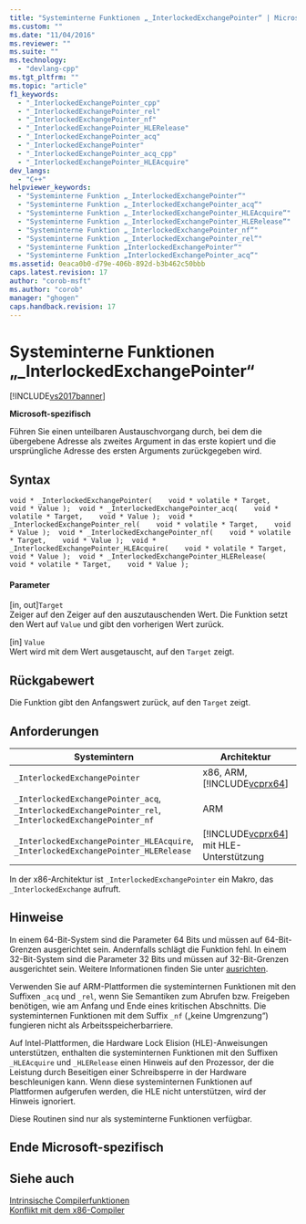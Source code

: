 ```yaml
---
title: "Systeminterne Funktionen „_InterlockedExchangePointer“ | Microsoft Docs"
ms.custom: ""
ms.date: "11/04/2016"
ms.reviewer: ""
ms.suite: ""
ms.technology: 
  - "devlang-cpp"
ms.tgt_pltfrm: ""
ms.topic: "article"
f1_keywords: 
  - "_InterlockedExchangePointer_cpp"
  - "_InterlockedExchangePointer_rel"
  - "_InterlockedExchangePointer_nf"
  - "_InterlockedExchangePointer_HLERelease"
  - "_InterlockedExchangePointer_acq"
  - "_InterlockedExchangePointer"
  - "_InterlockedExchangePointer_acq_cpp"
  - "_InterlockedExchangePointer_HLEAcquire"
dev_langs: 
  - "C++"
helpviewer_keywords: 
  - "Systeminterne Funktion „_InterlockedExchangePointer“"
  - "Systeminterne Funktion „_InterlockedExchangePointer_acq“"
  - "Systeminterne Funktion „_InterlockedExchangePointer_HLEAcquire“"
  - "Systeminterne Funktion „_InterlockedExchangePointer_HLERelease“"
  - "Systeminterne Funktion „_InterlockedExchangePointer_nf“"
  - "Systeminterne Funktion „_InterlockedExchangePointer_rel“"
  - "Systeminterne Funktion „InterlockedExchangePointer“"
  - "Systeminterne Funktion „InterlockedExchangePointer_acq“"
ms.assetid: 0eaca0b0-d79e-406b-892d-b3b462c50bbb
caps.latest.revision: 17
author: "corob-msft"
ms.author: "corob"
manager: "ghogen"
caps.handback.revision: 17
---
```

# Systeminterne Funktionen „_InterlockedExchangePointer“
[!INCLUDE[vs2017banner](../assembler/inline/includes/vs2017banner.md)]

**Microsoft\-spezifisch**  
  
 Führen Sie einen unteilbaren Austauschvorgang durch, bei dem die übergebene Adresse als zweites Argument in das erste kopiert und die ursprüngliche Adresse des ersten Arguments zurückgegeben wird.  
  
## Syntax  
  
```  
void * _InterlockedExchangePointer(    void * volatile * Target,    void * Value );  void * _InterlockedExchangePointer_acq(    void * volatile * Target,    void * Value );  void * _InterlockedExchangePointer_rel(    void * volatile * Target,    void * Value );  void * _InterlockedExchangePointer_nf(    void * volatile * Target,    void * Value );  void * _InterlockedExchangePointer_HLEAcquire(    void * volatile * Target,    void * Value );  void * _InterlockedExchangePointer_HLERelease(    void * volatile * Target,    void * Value );  
```  
  
#### Parameter  
 \[in, out\]`Target`  
 Zeiger auf den Zeiger auf den auszutauschenden Wert.  Die Funktion setzt den Wert auf `Value` und gibt den vorherigen Wert zurück.  
  
 \[in\] `Value`  
 Wert wird mit dem Wert ausgetauscht, auf den `Target` zeigt.  
  
## Rückgabewert  
 Die Funktion gibt den Anfangswert zurück, auf den `Target` zeigt.  
  
## Anforderungen  
  
|Systemintern|Architektur|Header|  
|------------------|-----------------|------------|  
|`_InterlockedExchangePointer`|x86, ARM, [!INCLUDE[vcprx64](../assembler/inline/includes/vcprx64_md.md)]|\<intrin.h\>|  
|`_InterlockedExchangePointer_acq`, `_InterlockedExchangePointer_rel`, `_InterlockedExchangePointer_nf`|ARM|\<intrin.h\>|  
|`_InterlockedExchangePointer_HLEAcquire`, `_InterlockedExchangePointer_HLERelease`|[!INCLUDE[vcprx64](../assembler/inline/includes/vcprx64_md.md)] mit HLE\-Unterstützung|\<immintrin.h\>|  
  
 In der x86\-Architektur ist `_InterlockedExchangePointer` ein Makro, das `_InterlockedExchange` aufruft.  
  
## Hinweise  
 In einem 64\-Bit\-System sind die Parameter 64 Bits und müssen auf 64\-Bit\-Grenzen ausgerichtet sein. Andernfalls schlägt die Funktion fehl.  In einem 32\-Bit\-System sind die Parameter 32 Bits und müssen auf 32\-Bit\-Grenzen ausgerichtet sein.  Weitere Informationen finden Sie unter [ausrichten](../cpp/align-cpp.md).  
  
 Verwenden Sie auf ARM\-Plattformen die systeminternen Funktionen mit den Suffixen `_acq` und `_rel`, wenn Sie Semantiken zum Abrufen bzw. Freigeben benötigen, wie am Anfang und Ende eines kritischen Abschnitts.  Die systeminternen Funktionen mit dem Suffix `_nf` \(„keine Umgrenzung“\) fungieren nicht als Arbeitsspeicherbarriere.  
  
 Auf Intel\-Plattformen, die Hardware Lock Elision \(HLE\)\-Anweisungen unterstützen, enthalten die systeminternen Funktionen mit den Suffixen `_HLEAcquire` und `_HLERelease` einen Hinweis auf den Prozessor, der die Leistung durch Beseitigen einer Schreibsperre in der Hardware beschleunigen kann.  Wenn diese systeminternen Funktionen auf Plattformen aufgerufen werden, die HLE nicht unterstützen, wird der Hinweis ignoriert.  
  
 Diese Routinen sind nur als systeminterne Funktionen verfügbar.  
  
## Ende Microsoft\-spezifisch  
  
## Siehe auch  
 [Intrinsische Compilerfunktionen](../intrinsics/compiler-intrinsics.md)   
 [Konflikt mit dem x86\-Compiler](../build/conflicts-with-the-x86-compiler.md)